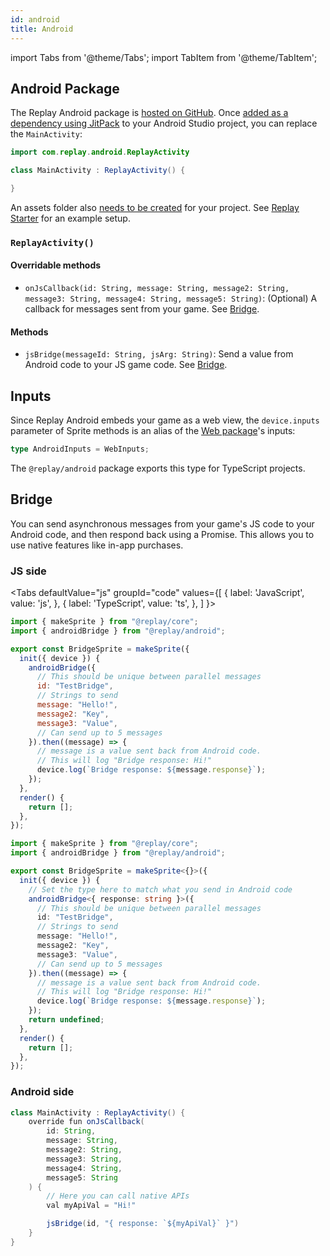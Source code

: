 ```yaml
---
id: android
title: Android
---
```


import Tabs from '@theme/Tabs';
import TabItem from '@theme/TabItem';

## Android Package

The Replay Android package is [hosted on GitHub](https://github.com/edbentley/replay-android). Once [added as a dependency using JitPack](https://jitpack.io/#edbentley/replay-android) to your Android Studio project, you can replace the `MainActivity`:

```java
import com.replay.android.ReplayActivity

class MainActivity : ReplayActivity() {

}
```

An assets folder also [needs to be created](https://code2care.org/2015/create-assets-folder-in-android-studio) for your project. See [Replay Starter](starter.md) for an example setup.

### `ReplayActivity()`

#### Overridable methods

- `onJsCallback(id: String, message: String, message2: String, message3: String, message4: String, message5: String)`: (Optional) A callback for messages sent from your game. See [Bridge](#bridge).

#### Methods

- `jsBridge(messageId: String, jsArg: String)`: Send a value from Android code to your JS game code. See [Bridge](#bridge).

## Inputs

Since Replay Android embeds your game as a web view, the `device.inputs` parameter of Sprite methods is an alias of the [Web package](web.md)'s inputs:

```ts
type AndroidInputs = WebInputs;
```

The `@replay/android` package exports this type for TypeScript projects.

## Bridge

You can send asynchronous messages from your game's JS code to your Android code, and then respond back using a Promise. This allows you to use native features like in-app purchases.

### JS side

<Tabs
  defaultValue="js"
  groupId="code"
  values={[
    { label: 'JavaScript', value: 'js', },
    { label: 'TypeScript', value: 'ts', },
  ]
}>
<TabItem value="js">

```js
import { makeSprite } from "@replay/core";
import { androidBridge } from "@replay/android";

export const BridgeSprite = makeSprite({
  init({ device }) {
    androidBridge({
      // This should be unique between parallel messages
      id: "TestBridge",
      // Strings to send
      message: "Hello!",
      message2: "Key",
      message3: "Value",
      // Can send up to 5 messages
    }).then((message) => {
      // message is a value sent back from Android code.
      // This will log "Bridge response: Hi!"
      device.log(`Bridge response: ${message.response}`);
    });
  },
  render() {
    return [];
  },
});
```

</TabItem>
<TabItem value="ts">

```ts
import { makeSprite } from "@replay/core";
import { androidBridge } from "@replay/android";

export const BridgeSprite = makeSprite<{}>({
  init({ device }) {
    // Set the type here to match what you send in Android code
    androidBridge<{ response: string }>({
      // This should be unique between parallel messages
      id: "TestBridge",
      // Strings to send
      message: "Hello!",
      message2: "Key",
      message3: "Value",
      // Can send up to 5 messages
    }).then((message) => {
      // message is a value sent back from Android code.
      // This will log "Bridge response: Hi!"
      device.log(`Bridge response: ${message.response}`);
    });
    return undefined;
  },
  render() {
    return [];
  },
});
```

</TabItem>
</Tabs>

### Android side

```java
class MainActivity : ReplayActivity() {
    override fun onJsCallback(
        id: String,
        message: String,
        message2: String,
        message3: String,
        message4: String,
        message5: String
    ) {
        // Here you can call native APIs
        val myApiVal = "Hi!"

        jsBridge(id, "{ response: `${myApiVal}` }")
    }
}
```
